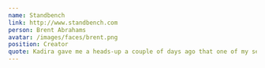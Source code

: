 ```yaml
---
name: Standbench
link: http://www.standbench.com
person: Brent Abrahams
avatar: /images/faces/brent.png
position: Creator
quote: Kadira gave me a heads-up a couple of days ago that one of my servers was in trouble.
---
```

